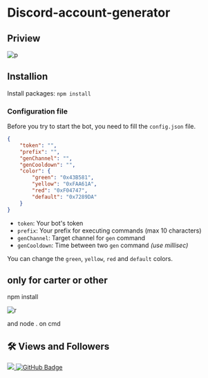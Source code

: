 # Discord-account-generator
## Priview
![p](https://i.imgur.com/UcmpIVf.gif)
## Installion
Install packages: `npm install`

### Configuration file
Before you try to start the bot, you need to fill the `config.json` file.
```json
{
    "token": "",
    "prefix": "",
    "genChannel": "",
    "genCooldown": "",
    "color": {
        "green": "0x43B581",
        "yellow": "0xFAA61A",
        "red": "0xF04747",
        "default": "0x7289DA"
    }
}
```
- `token`: Your bot's token
- `prefix`: Your prefix for executing commands (max 10 characters)
- `genChannel`: Target channel for `gen` command
- `genCooldown`: Time between two `gen` command *(use millisec)*

You can change the `green`, `yellow`, `red` and `default` colors.

## only for carter or other 

npm install 

![r](https://i.imgur.com/HxbLhgJ.gif)

and node . on cmd

## 🛠 Views and Followers
<a href="https://github.com/TusTusDev/github-profile-views-counter">
    <img src="https://komarev.com/ghpvc/?username=TusTusDev">
</a>
<a href="https://github.com/TusTusDev?tab=followers"><img src="https://img.shields.io/github/followers/TusTusDev?label=Followers&style=social" alt="GitHub Badge"></a>

